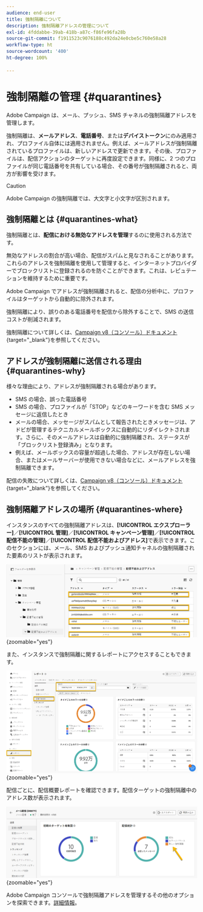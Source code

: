 ```yaml
---
audience: end-user
title: 強制隔離について
description: 強制隔離アドレスの管理について
exl-id: 4fddabbe-39ab-418b-a87c-f86fe96fa28b
source-git-commit: f1911523c9076188c492da24e0cbe5c760e58a28
workflow-type: ht
source-wordcount: '400'
ht-degree: 100%

---
```


# 強制隔離の管理 {#quarantines}

Adobe Campaign は、メール、プッシュ、SMS チャネルの強制隔離アドレスを管理します。

強制隔離は、**メールアドレス**、**電話番号**、または&#x200B;**デバイストークン**&#x200B;にのみ適用され、プロファイル自体には適用されません。例えば、メールアドレスが強制隔離されているプロファイルは、新しいアドレスで更新できます。その後、プロファイルは、配信アクションのターゲットに再度設定できます。同様に、2 つのプロファイルが同じ電話番号を共有している場合、その番号が強制隔離されると、両方が影響を受けます。

>[!CAUTION]
>
>Adobe Campaign の強制隔離では、大文字と小文字が区別されます。

## 強制隔離とは {#quarantines-what}

強制隔離とは、**配信における無効なアドレスを管理**&#x200B;するのに使用される方法です。

無効なアドレスの割合が高い場合、配信がスパムと見なされることがあります。これらのアドレスを強制隔離を使用して管理すると、インターネットプロバイダーでブロックリストに登録されるのを防ぐことができます。これは、レピュテーションを維持するために重要です。

Adobe Campaign でアドレスが強制隔離されると、配信の分析中に、プロファイルはターゲットから自動的に除外されます。

強制隔離により、誤りのある電話番号を配信から除外することで、SMS の送信コストが削減されます。

強制隔離について詳しくは、[Campaign v8（コンソール）ドキュメント](https://experienceleague.adobe.com/ja/docs/campaign/campaign-v8/send/failures/quarantines){target="_blank"}を参照してください。

## アドレスが強制隔離に送信される理由 {#quarantines-why}

様々な理由により、アドレスが強制隔離される場合があります。

* SMS の場合、誤った電話番号
* SMS の場合、プロファイルが「STOP」などのキーワードを含む SMS メッセージに返信したとき
* メールの場合、メッセージがスパムとして報告されたときメッセージは、アドビが管理するテクニカルメールボックスに自動的にリダイレクトされます。さらに、そのメールアドレスは自動的に強制隔離され、ステータスが「ブロックリスト登録済み」となります。
* 例えば、メールボックスの容量が超過した場合、アドレスが存在しない場合、またはメールサーバーが使用できない場合などに、メールアドレスを強制隔離できます。

配信の失敗について詳しくは、[Campaign v8（コンソール）ドキュメント](https://experienceleague.adobe.com/ja/docs/campaign/campaign-v8/send/failures/delivery-failures){target="_blank"}を参照してください。

## 強制隔離アドレスの場所 {#quarantines-where}

インスタンスのすべての強制隔離アドレスは、**[!UICONTROL エクスプローラー]**／**[!UICONTROL 管理]**／**[!UICONTROL キャンペーン管理]**／**[!UICONTROL 配信不能の管理]**／**[!UICONTROL 配信不能およびアドレス]**&#x200B;で表示できます。このセクションには、メール、SMS およびプッシュ通知チャネルの強制隔離された要素のリストが表示されます。

![Adobe Campaign インターフェイスの強制隔離の場所](assets/quarantine_location.png){zoomable="yes"}

また、インスタンスで強制隔離に関するレポートにアクセスすることもできます。

![Adobe Campaign インターフェイスの強制隔離のレポート](assets/quarantine_reports.png){zoomable="yes"}

配信ごとに、配信概要レポートを確認できます。配信ターゲットの強制隔離中のアドレス数が表示されます。

![強制隔離されたアドレスを示す配信概要レポート](assets/quarantine_delivery.png){zoomable="yes"}

Adobe Campaign コンソールで強制隔離アドレスを管理するその他のオプションを探索できます。[詳細情報](https://experienceleague.adobe.com/ja/docs/campaign/campaign-v8/send/failures/quarantines#access-quarantined-addresses)。